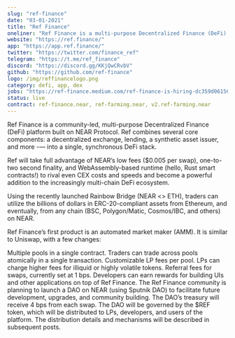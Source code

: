 ```yaml
---
slug: "ref-finance"
date: "03-01-2021"
title: "Ref Finance"
oneliner: "Ref Finance is a multi-purpose Decentralized Finance (DeFi) platform built on NEAR Protocol."
website: "https://ref.finance/"
app: "https://app.ref.finance/"
twitter: "https://twitter.com/finance_ref"
telegram: "https://t.me/ref_finance"
discord: "https://discord.gg/KKjQwCRvbV"
github: "https://github.com/ref-finance"
logo: /img/reffinancelogo.png
category: defi, app, dex
jobs: "https://ref-finance.medium.com/ref-finance-is-hiring-dc359d06156"
status: live
contract: ref-finance.near, ref-farming.near, v2.ref-farming.near
---
```


Ref Finance is a community-led, multi-purpose Decentralized Finance (DeFi) platform built on NEAR Protocol. Ref combines several core components: a decentralized exchange, lending, a synthetic asset issuer, and more -— into a single, synchronous DeFi stack.

Ref will take full advantage of NEAR’s low fees ($0.005 per swap), one-to-two second finality, and WebAssembly-based runtime (hello, Rust smart contracts!) to rival even CEX costs and speeds and become a powerful addition to the increasingly multi-chain DeFi ecosystem.

Using the recently launched Rainbow Bridge (NEAR <> ETH), traders can utilize the billions of dollars in ERC-20-compliant assets from Ethereum, and eventually, from any chain (BSC, Polygon/Matic, Cosmos/IBC, and others) on NEAR.

Ref Finance’s first product is an automated market maker (AMM). It is similar to Uniswap, with a few changes:

Multiple pools in a single contract. Traders can trade across pools atomically in a single transaction.
Customizable LP fees per pool. LPs can charge higher fees for illiquid or highly volatile tokens. Referral fees for swaps, currently set at 1 bps. Developers can earn rewards for building UIs and other applications on top of Ref Finance.
The Ref Finance community is planning to launch a DAO on NEAR (using Sputnik DAO) to facilitate future development, upgrades, and community building. The DAO’s treasury will receive 4 bps from each swap.
The DAO will be governed by the $REF token, which will be distributed to LPs, developers, and users of the platform. The distribution details and mechanisms will be described in subsequent posts.
